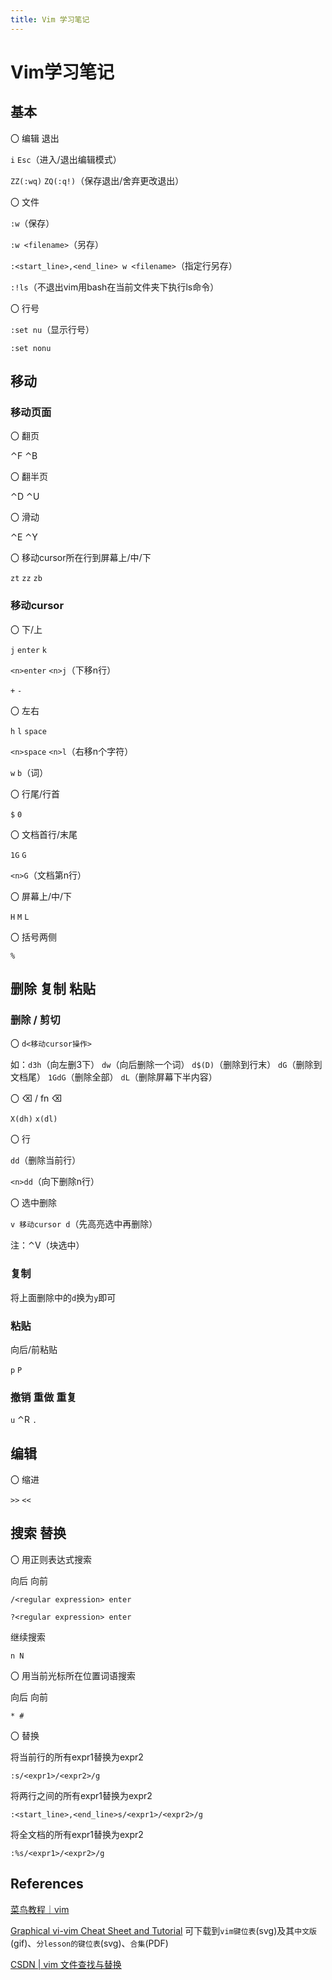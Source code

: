 ```yaml
---
title: Vim 学习笔记
---
```


# Vim学习笔记
> 

## 基本

〇 编辑 退出

`i` `Esc`（进入/退出编辑模式）

`ZZ(:wq)` `ZQ(:q!)`（保存退出/舍弃更改退出）

〇 文件

`:w`（保存）

`:w <filename>`（另存）

`:<start_line>,<end_line> w <filename>`（指定行另存）

`:!ls`（不退出vim用bash在当前文件夹下执行ls命令）

〇 行号

`:set nu`（显示行号）

`:set nonu`

## 移动

### 移动页面

〇 翻页

⌃F ⌃B

〇 翻半页

⌃D ⌃U

〇 滑动

⌃E ⌃Y

〇 移动cursor所在行到屏幕上/中/下

`zt` `zz` `zb`

### 移动cursor

〇 下/上

`j` `enter` `k`

`<n>enter` `<n>j`（下移n行）

`+` `-`

〇 左右

`h` `l` `space`

`<n>space` `<n>l`（右移n个字符）

`w` `b`（词）

〇 行尾/行首

`$` `0`

〇 文档首行/末尾

`1G` `G`

`<n>G`（文档第n行）

〇 屏幕上/中/下

`H` `M` `L`

〇 括号两侧

`%`

## 删除 复制 粘贴

### 删除 / 剪切

〇 `d<移动cursor操作>`

如：`d3h`（向左删3下） `dw`（向后删除一个词） `d$(D)`（删除到行末） `dG`（删除到文档尾） `1GdG`（删除全部） `dL`（删除屏幕下半内容）

〇 ⌫ / fn ⌫ 

`X(dh)` `x(dl)`

〇 行

`dd`（删除当前行）

`<n>dd`（向下删除n行）

〇 选中删除

`v 移动cursor d`（先高亮选中再删除）

注：⌃V（块选中）

### 复制

将上面删除中的`d`换为`y`即可

### 粘贴

向后/前粘贴

`p` `P`

### 撤销 重做 重复

`u` ⌃R `.`

## 编辑

〇 缩进

`>>` `<<`

## 搜索 替换

〇 用正则表达式搜索

向后 向前

`/<regular expression> enter`

`?<regular expression> enter`

继续搜索

`n N`

〇 用当前光标所在位置词语搜索

向后 向前

`* #`

〇 替换

将当前行的所有expr1替换为expr2

`:s/<expr1>/<expr2>/g`

将两行之间的所有expr1替换为expr2

`:<start_line>,<end_line>s/<expr1>/<expr2>/g`

将全文档的所有expr1替换为expr2

`:%s/<expr1>/<expr2>/g`

## References

[菜鸟教程｜vim](https://www.runoob.com/linux/linux-vim.html)

[Graphical vi-vim Cheat Sheet and Tutorial](http://www.viemu.com/a_vi_vim_graphical_cheat_sheet_tutorial.html)
可下载到`vim键位表`(svg)及其`中文版`(gif)、`分lesson的键位表`(svg)、`合集`(PDF)

[CSDN | vim 文件查找与替换](https://blog.csdn.net/cbaln0/article/details/87979056)
